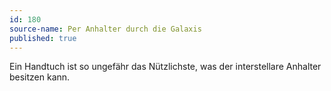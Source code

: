 ```yaml
---
id: 180
source-name: Per Anhalter durch die Galaxis
published: true
---
```

 Ein Handtuch ist so ungefähr das Nützlichste, was der interstellare Anhalter besitzen kann.
